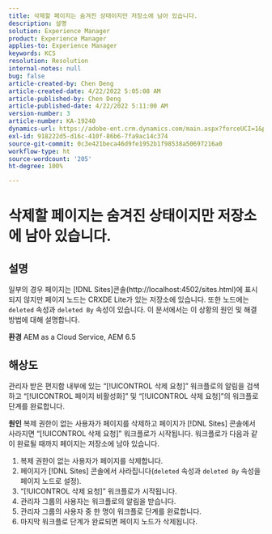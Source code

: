 ```yaml
---
title: 삭제할 페이지는 숨겨진 상태이지만 저장소에 남아 있습니다.
description: 설명
solution: Experience Manager
product: Experience Manager
applies-to: Experience Manager
keywords: KCS
resolution: Resolution
internal-notes: null
bug: false
article-created-by: Chen Deng
article-created-date: 4/22/2022 5:05:08 AM
article-published-by: Chen Deng
article-published-date: 4/22/2022 5:11:00 AM
version-number: 3
article-number: KA-19240
dynamics-url: https://adobe-ent.crm.dynamics.com/main.aspx?forceUCI=1&pagetype=entityrecord&etn=knowledgearticle&id=bbe225c1-f9c1-ec11-983e-0022480ab5d0
exl-id: 918222d5-d16c-410f-86b6-7fa9ac14c374
source-git-commit: 0c3e421beca46d9fe1952b1f98538a50697216a0
workflow-type: ht
source-wordcount: '205'
ht-degree: 100%

---
```


# 삭제할 페이지는 숨겨진 상태이지만 저장소에 남아 있습니다.

## 설명


일부의 경우 페이지는 [!DNL Sites]콘솔(http://localhost:4502/sites.html)에 표시되지 않지만 페이지 노드는 CRXDE Lite가 있는 저장소에 있습니다. 또한 노드에는`deleted` 속성과 `deleted By` 속성이 있습니다. 이 문서에서는 이 상황의 원인 및 해결 방법에 대해 설명합니다.

<b>환경</b>
AEM as a Cloud Service, AEM 6.5


## 해상도


관리자 받은 편지함 내부에 있는 “[!UICONTROL 삭제 요청]” 워크플로의 알림을 검색하고 “[!UICONTROL 페이지 비활성화]” 및 “[!UICONTROL 삭제 요청]”의 워크플로 단계를 완료합니다.

<b>원인</b>
복제 권한이 없는 사용자가 페이지를 삭제하고 페이지가 [!DNL Sites] 콘솔에서 사라지면 “[!UICONTROL 삭제 요청]” 워크플로가 시작됩니다. 워크플로가 다음과 같이 완료될 때까지 페이지는 저장소에 남아 있습니다.
1. 복제 권한이 없는 사용자가 페이지를 삭제합니다.
2. 페이지가 [!DNL Sites] 콘솔에서 사라집니다(`deleted` 속성과 `deleted By` 속성을 페이지 노드로 설정).
3. “[!UICONTROL 삭제 요청]” 워크플로가 시작됩니다.
4. 관리자 그룹의 사용자는 워크플로의 알림을 받습니다.
5. 관리자 그룹의 사용자 중 한 명이 워크플로 단계를 완료합니다.
6. 마지막 워크플로 단계가 완료되면 페이지 노드가 삭제됩니다.
